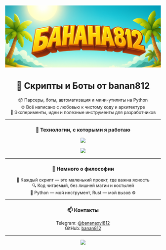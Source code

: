 <p align="center">
  <img src="picture/20251020_1910_Banana Beach Vibe_remix_01k80z79wceg2t3m1mt8bhytq8.png" style="width:100%;height:200px; object-fit:cover;" />
</p>

<h1 align="center">🐍 Скрипты и Боты от banan812</h1>

<p align="center">
  📦 Парсеры, боты, автоматизация и мини-утилиты на Python<br>
  ⚙️ Всё написано с любовью к чистому коду и архитектуре<br>
  🚀 Эксперименты, идеи и полезные инструменты для разработчиков
</p>

---

<h3 align="center">🧠 Технологии, с которыми я работаю</h3>

<p align="center">
  <img src="https://skillicons.dev/icons?i=python,fastapi,sqlite,postgresql,redis,selenium,github,linux&perline=8&theme=dark" />
</p>

<p align="center">
  <img src="https://skillicons.dev/icons?i=aiogram,beautifulsoup,requests,asyncio&perline=8&theme=dark" />
</p>

---

<h3 align="center">💭 Немного о философии</h3>

<p align="center">
  🧩 Каждый скрипт — это маленький проект, где важна ясность<br>
  🔍 Код читаемый, без лишней магии и костылей<br>
  🐍 Python — мой инструмент, Rust — мой вызов ⚙️
</p>

---

<h3 align="center">📫 Контакты</h3>

<p align="center">
  Telegram: <a href="https://t.me/bananaxvi812">@bananaxvi812</a><br>
  GitHub: <a href="https://github.com/bananaxvi812">banan812</a>
</p>

---

<p align="center">
  <img src="https://github-readme-stats.vercel.app/api?username=bananaxvi812&show_icons=true&theme=tokyonight" />
</p>
